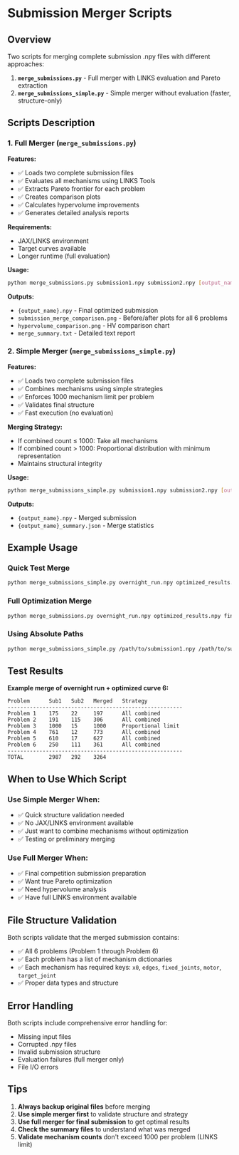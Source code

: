 # Submission Merger Scripts

## Overview
Two scripts for merging complete submission .npy files with different approaches:

1. **`merge_submissions.py`** - Full merger with LINKS evaluation and Pareto extraction
2. **`merge_submissions_simple.py`** - Simple merger without evaluation (faster, structure-only)

## Scripts Description

### 1. Full Merger (`merge_submissions.py`)

**Features:**
- ✅ Loads two complete submission files
- ✅ Evaluates all mechanisms using LINKS Tools
- ✅ Extracts Pareto frontier for each problem
- ✅ Creates comparison plots
- ✅ Calculates hypervolume improvements
- ✅ Generates detailed analysis reports

**Requirements:**
- JAX/LINKS environment
- Target curves available
- Longer runtime (full evaluation)

**Usage:**
```bash
python merge_submissions.py submission1.npy submission2.npy [output_name]
```

**Outputs:**
- `{output_name}.npy` - Final optimized submission
- `submission_merge_comparison.png` - Before/after plots for all 6 problems
- `hypervolume_comparison.png` - HV comparison chart
- `merge_summary.txt` - Detailed text report

### 2. Simple Merger (`merge_submissions_simple.py`)

**Features:**
- ✅ Loads two complete submission files
- ✅ Combines mechanisms using simple strategies
- ✅ Enforces 1000 mechanism limit per problem
- ✅ Validates final structure
- ✅ Fast execution (no evaluation)

**Merging Strategy:**
- If combined count ≤ 1000: Take all mechanisms
- If combined count > 1000: Proportional distribution with minimum representation
- Maintains structural integrity

**Usage:**
```bash
python merge_submissions_simple.py submission1.npy submission2.npy [output_name]
```

**Outputs:**
- `{output_name}.npy` - Merged submission
- `{output_name}_summary.json` - Merge statistics

## Example Usage

### Quick Test Merge
```bash
python merge_submissions_simple.py overnight_run.npy optimized_results.npy quick_merge
```

### Full Optimization Merge
```bash
python merge_submissions.py overnight_run.npy optimized_results.npy final_optimized
```

### Using Absolute Paths
```bash
python merge_submissions_simple.py /path/to/submission1.npy /path/to/submission2.npy final_submission
```

## Test Results

**Example merge of overnight run + optimized curve 6:**
```
Problem      Sub1   Sub2   Merged   Strategy
-------------------------------------------------------
Problem 1    175    22     197      All combined
Problem 2    191    115    306      All combined
Problem 3    1000   15     1000     Proportional limit
Problem 4    761    12     773      All combined
Problem 5    610    17     627      All combined
Problem 6    250    111    361      All combined
-------------------------------------------------------
TOTAL        2987   292    3264
```

## When to Use Which Script

### Use Simple Merger When:
- ✅ Quick structure validation needed
- ✅ No JAX/LINKS environment available
- ✅ Just want to combine mechanisms without optimization
- ✅ Testing or preliminary merging

### Use Full Merger When:
- ✅ Final competition submission preparation
- ✅ Want true Pareto optimization
- ✅ Need hypervolume analysis
- ✅ Have full LINKS environment available

## File Structure Validation

Both scripts validate that the merged submission contains:
- ✅ All 6 problems (Problem 1 through Problem 6)
- ✅ Each problem has a list of mechanism dictionaries
- ✅ Each mechanism has required keys: `x0`, `edges`, `fixed_joints`, `motor`, `target_joint`
- ✅ Proper data types and structure

## Error Handling

Both scripts include comprehensive error handling for:
- Missing input files
- Corrupted .npy files
- Invalid submission structure
- Evaluation failures (full merger only)
- File I/O errors

## Tips

1. **Always backup original files** before merging
2. **Use simple merger first** to validate structure and strategy
3. **Use full merger for final submission** to get optimal results
4. **Check the summary files** to understand what was merged
5. **Validate mechanism counts** don't exceed 1000 per problem (LINKS limit)